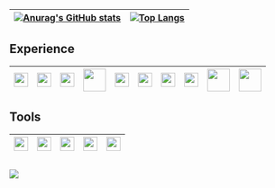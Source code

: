 
| [![Anurag's GitHub stats](https://github-readme-stats.vercel.app/api?username=beluomini&show_icons=true&theme=dark)](https://github.com/beluomini/github-readme-stats) | [![Top Langs](https://github-readme-stats.vercel.app/api/top-langs/?username=beluomini&layout=compact&theme=dark)](https://github.com/beluomini/github-readme-stats) |
| :---: | :---: |

## Experience

| <img style="height:25px; width: 25px" src="https://cdn.jsdelivr.net/gh/devicons/devicon/icons/python/python-plain.svg" /> | <img style="height:25px; width: 25px" src="https://cdn.jsdelivr.net/gh/devicons/devicon/icons/c/c-plain.svg" /> | <img style="height:25px; width: 25px" src="https://cdn.jsdelivr.net/gh/devicons/devicon/icons/javascript/javascript-plain.svg" /> | <img style="height:40px; width: 40px" src="https://cdn.jsdelivr.net/gh/devicons/devicon/icons/nodejs/nodejs-original-wordmark.svg" /> | <img style="height:25px; width: 25px" src="https://cdn.jsdelivr.net/gh/devicons/devicon/icons/react/react-original.svg" /> | <img style="height:25px; width: 25px" src="https://cdn.jsdelivr.net/gh/devicons/devicon/icons/html5/html5-plain.svg" />| <img style="height:25px; width: 25px" src="https://cdn.jsdelivr.net/gh/devicons/devicon/icons/css3/css3-plain.svg" /> | <img style="height:25px; width: 25px" src="https://cdn.jsdelivr.net/gh/devicons/devicon/icons/php/php-plain.svg" /> | <img style="height:40px; width: 40px" src="https://cdn.jsdelivr.net/gh/devicons/devicon/icons/mysql/mysql-plain-wordmark.svg" /> | <img style="height:40px; width: 40px" src="https://cdn.jsdelivr.net/gh/devicons/devicon/icons/mongodb/mongodb-original-wordmark.svg" /> |
| :---: | :---: | :---: | :---: | :---: | :---: | :---: | :---: | :---: | :---: |

## Tools

| <img style="height:25px; width: 25px" src="https://cdn.jsdelivr.net/gh/devicons/devicon/icons/linux/linux-original.svg" /> | <img style="height:25px; width: 25px" src="https://cdn.jsdelivr.net/gh/devicons/devicon/icons/windows8/windows8-original.svg" />| <img style="height:25px; width: 25px" src="https://cdn.jsdelivr.net/gh/devicons/devicon/icons/git/git-original.svg" /> | <img style="height:25px; width: 25px" src="https://cdn.jsdelivr.net/gh/devicons/devicon/icons/docker/docker-plain.svg" /> | <img style="height:25px; width: 25px" src="https://cdn.jsdelivr.net/gh/devicons/devicon/icons/vscode/vscode-original.svg" />|
| :---: | :---: | :---: | :---: | :---: |

##
![](https://komarev.com/ghpvc/?username=Beluomini&color=blue&style=flat)
